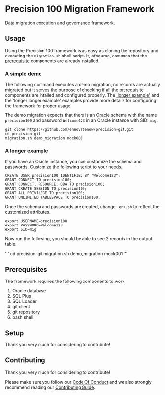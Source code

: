 # Precision 100 Migration Framework
Data migration execution and governance framework.

## Usage
Using the Precision 100 framework is as easy as cloning the repository and executing the `migration.sh` shell script. It, ofcourse, assumes that the [prerequisite](http://github.com/ennovatenow/precision-git#prerequisites) components are already installed.

### A simple demo
The following command executes a demo migration, no records are actually migrated but it serves the purpose of checking if all the prerequisite components are intalled and configured properly. The ['longer example'](https://github.com/ennovatenow/precision-git#a-longer-example) and the 'longer longer example' examples provide more details for configuring the framework for proper usage.

The demo migration expects that there is an Oracle schema with the name `precision100` and password `Welcome123` in an Oracle instance with SID: `mig`.

```
git clone https://github.com/ennovatenow/precision-git.git
cd precision-git
migration.sh demo_migration mock001
```


### A longer example
If you have an Oracle instance, you can customize the schema and passwords. Customize the following script to your needs.

```
CREATE USER precision100 IDENTIFIED BY "Welcome123"; 
GRANT CONNECT TO precision100;
GRANT CONNECT, RESOURCE, DBA TO precision100;
GRANT CREATE SESSION TO precision100;
GRANT ALL PRIVILEGE TO precision100;
GRANT UNLIMITED TABLESPACE TO precision100;
```

Once the schema and passwords are created, change `.env.sh` to reflect the customized attributes.

```
export USERNAME=precision100
export PASSWORD=Welcome123
export SID=mig
```

Now run the following, you should be able to see 2 records in the output table.

'''
cd precision-git
migration.sh demo_migration mock001
'''


## Prerequisites
The framework requires the following components to work

1) Oracle database
2) SQL Plus
3) SQL Loader
4) git client
5) git repository
6) bash shell

## Setup
Thank you very much for considering to contribute!

## Contributing
Thank you very much for considering to contribute!

Please make sure you follow our [Code Of Conduct](CODE_OF_CONDUCT.md) and we also strongly recommend reading our [Contributing Guide](CONTRIBUTING.md).


